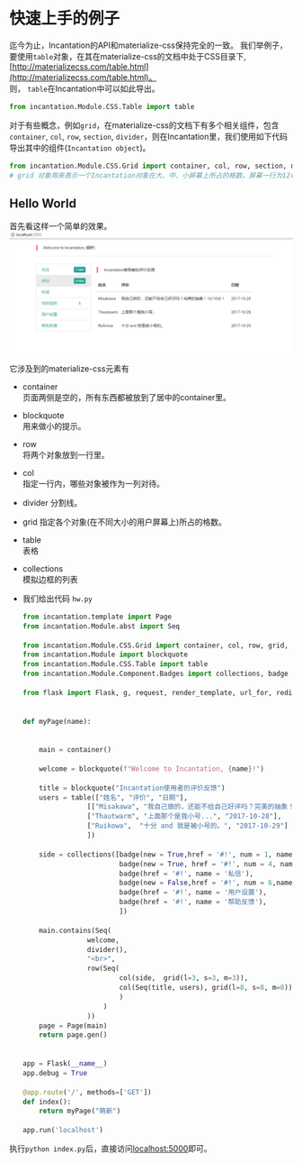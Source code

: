
# 快速上手的例子

迄今为止，Incantation的API和materialize-css保持完全的一致。
我们举例子， 要使用`table`对象，在其在materialize-css的文档中处于CSS目录下,
[http://materializecss.com/table.html](http://materializecss.com/table.html)。  
则， `table`在Incantation中可以如此导出。
```python
from incantation.Module.CSS.Table import table
```
对于有些概念，例如`grid`，在materialize-css的文档下有多个相关组件，包含`container`, `col`, `row`, `section`, `divider`，则在Incantation里，我们使用如下代码导出其中的组件(`Incantation object`)。
```python
from incantation.Module.CSS.Grid import container, col, row, section, divider, grid
# grid 对象用来表示一个Incantation对象在大、中、小屏幕上所占的格数。屏幕一行为12格。
```

## Hello World

首先看这样一个简单的效果。
[![hw.py](./hw.PNG)](./hw.PNG)

它涉及到的materialize-css元素有

- container  
页面两侧是空的，所有东西都被放到了居中的container里。

- blockquote  
用来做小的提示。

- row  
将两个对象放到一行里。

- col  
指定一行内，哪些对象被作为一列对待。

- divider
分割线。

- grid
指定各个对象(在不同大小的用户屏幕上)所占的格数。

- table  
表格

- collections  
模拟边框的列表

- 我们给出代码 `hw.py`

    ```python
    from incantation.template import Page 
    from incantation.Module.abst import Seq

    from incantation.Module.CSS.Grid import container, col, row, grid, divider
    from incantation.Module import blockquote
    from incantation.Module.CSS.Table import table
    from incantation.Module.Component.Badges import collections, badge

    from flask import Flask, g, request, render_template, url_for, redirect


    def myPage(name):
        

        main = container() 

        welcome = blockquote(f"Welcome to Incantation, {name}!")

        title = blockquote("Incantation使用者的评价反馈")
        users = table(["姓名", "评价", "日期"],
                    [["Misakawa", "我自己做的，还能不给自己好评吗？完美的抽象！10/10分！", "2017-10-28"],
                    ["Thautwarm", "上面那个是我小号...", "2017-10-28"],
                    ["Ruikowa",  "十分 and 我是被小号的。", "2017-10-29"]
                    ])

        side = collections([badge(new = True,href = '#!', num = 1, name =  '关注'),
                            badge(new = True, href = '#!', num = 4, name = '评论'),
                            badge(href = '#!', name = '私信'),
                            badge(new = False,href = '#!', num = 6,name = '你的组织'),
                            badge(href = '#!', name = '用户设置'),
                            badge(href = '#!', name = '帮助反馈'),
                            ])

        main.contains(Seq(
                    welcome,
                    divider(),
                    "<br>",
                    row(Seq(
                            col(side,  grid(l=3, s=3, m=3)), 
                            col(Seq(title, users), grid(l=8, s=8, m=8)),
                            )
                        )
                    ))
        page = Page(main)
        return page.gen()


    app = Flask(__name__)
    app.debug = True

    @app.route('/', methods=['GET'])
    def index():
        return myPage("萌新")

    app.run('localhost')
    ```

执行`python index.py`后，直接访问[localhost:5000](http://localhost:5000/)即可。







